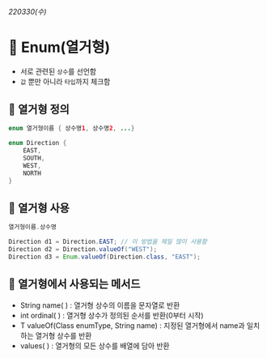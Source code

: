 ###### *220330(수)*
# 📌 Enum(열거형)
- 서로 관련된 `상수`를 선언함
- `값` 뿐만 아니라 `타입`까지 체크함

## 📌 열거형 정의
```java
enum 열거형이름 { 상수명1, 상수명2, ...}
```
```java
enum Direction {
	EAST, 
	SOUTH,
	WEST,
	NORTH
}
```
## 📌 열거형 사용
```java
열거형이름.상수명
```
```java
Direction d1 = Direction.EAST; // 이 방법을 제일 많이 사용함
Direction d2 = Direction.valueOf("WEST");
Direction d3 = Enum.valueOf(Direction.class, "EAST");
```
## 📌 열거형에서 사용되는 메서드
- String name( ) : 열거형 상수의 이름을 문자열로 반환
- int ordinal( ) : 열거형 상수가 정의된 순서를 반환(0부터 시작)
- T valueOf(Class<T> enumType, String name) : 지정된 열거형에서 name과 일치하는 열거형 상수를 반환
- values( ) : 열거형의 모든 상수를 배열에 담아 반환
